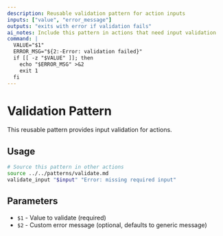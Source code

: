 ```yaml
---
description: Reusable validation pattern for action inputs
inputs: ["value", "error_message"]
outputs: "exits with error if validation fails"
ai_notes: Include this pattern in actions that need input validation
command: |
  VALUE="$1"
  ERROR_MSG="${2:-Error: validation failed}"
  if [[ -z "$VALUE" ]]; then
    echo "$ERROR_MSG" >&2
    exit 1
  fi
---
```


# Validation Pattern

This reusable pattern provides input validation for actions.

## Usage

```bash
# Source this pattern in other actions
source ../../patterns/validate.md
validate_input "$input" "Error: missing required input"
```

## Parameters
- `$1` - Value to validate (required)
- `$2` - Custom error message (optional, defaults to generic message)